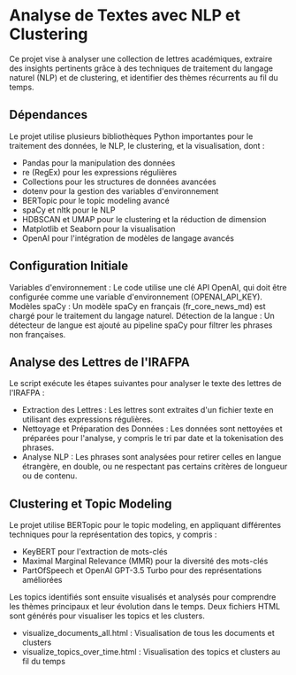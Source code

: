 # Analyse de Textes avec NLP et Clustering
Ce projet vise à analyser une collection de lettres académiques, extraire des insights pertinents grâce à des techniques de traitement du langage naturel (NLP) et de clustering, et identifier des thèmes récurrents au fil du temps.

## Dépendances
Le projet utilise plusieurs bibliothèques Python importantes pour le traitement des données, le NLP, le clustering, et la visualisation, dont :

- Pandas pour la manipulation des données
- re (RegEx) pour les expressions régulières
- Collections pour les structures de données avancées
- dotenv pour la gestion des variables d'environnement
- BERTopic pour le topic modeling avancé
- spaCy et nltk pour le NLP
- HDBSCAN et UMAP pour le clustering et la réduction de dimension
- Matplotlib et Seaborn pour la visualisation
- OpenAI pour l'intégration de modèles de langage avancés

## Configuration Initiale
Variables d'environnement : Le code utilise une clé API OpenAI, qui doit être configurée comme une variable d'environnement (OPENAI_API_KEY).
Modèles spaCy : Un modèle spaCy en français (fr_core_news_md) est chargé pour le traitement du langage naturel.
Détection de la langue : Un détecteur de langue est ajouté au pipeline spaCy pour filtrer les phrases non françaises.

## Analyse des Lettres de l'IRAFPA
Le script exécute les étapes suivantes pour analyser le texte des lettres de l'IRAFPA :

- Extraction des Lettres : Les lettres sont extraites d'un fichier texte en utilisant des expressions régulières.
- Nettoyage et Préparation des Données : Les données sont nettoyées et préparées pour l'analyse, y compris le tri par date et la tokenisation des phrases.
- Analyse NLP : Les phrases sont analysées pour retirer celles en langue étrangère, en double, ou ne respectant pas certains critères de longueur ou de contenu.

## Clustering et Topic Modeling
Le projet utilise BERTopic pour le topic modeling, en appliquant différentes techniques pour la représentation des topics, y compris :

- KeyBERT pour l'extraction de mots-clés
- Maximal Marginal Relevance (MMR) pour la diversité des mots-clés
- PartOfSpeech et OpenAI GPT-3.5 Turbo pour des représentations améliorées

Les topics identifiés sont ensuite visualisés et analysés pour comprendre les thèmes principaux et leur évolution dans le temps.
Deux fichiers HTML sont générés pour visualiser les topics et les clusters.
- visualize_documents_all.html : Visualisation de tous les documents et clusters
- visualize_topics_over_time.html : Visualisation des topics et clusters au fil du temps
